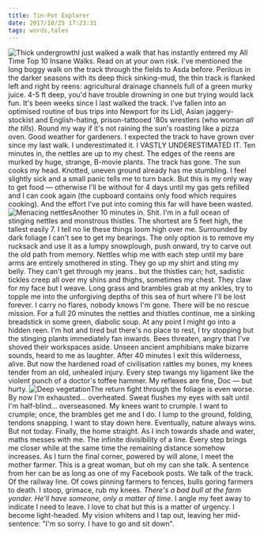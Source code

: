 ```yaml
---
title: Tin-Pot Explorer
date: 2017/10/25 17:23:31
tags: words,tales
---
```


![Thick undergrowth](/wp-content/uploads/2017/12/21083636_10209876348294544_2024280055111651018_o_edited-1024x1024.jpeg)I just walked a walk that has instantly entered my All Time Top 10 Insane Walks. Read on at your own risk. I've mentioned the long boggy walk on the track through the fields to Asda before. Perilous in the darker seasons with its deep thick sinking-mud, the thin track is flanked left and right by reens: agricultural drainage channels full of a green murky juice. 4-5 ft deep, you'd have trouble drowning in one but trying would lack fun. It's been weeks since I last walked the track. I've fallen into an optimised routine of bus trips into Newport for its Lidl, Asian jaggery-stockist and English-hating, prison-tattooed '80s wrestlers (who woman _all the tills_). Round my way if it's not raining the sun's roasting like a pizza oven. Good weather for gardeners. I expected the track to have grown over since my last walk. I underestimated it. I VASTLY UNDERESTIMATED IT. Ten minutes in, the nettles are up to my chest. The edges of the reens are murked by huge, strange, B-movie plants. The track has gone. The sun cooks my head. Knotted, uneven ground already has me stumbling. I feel slightly sick and a small panic tells me to turn back. But this is my only way to get food — otherwise I'll be without for 4 days until my gas gets refilled and I can cook again (the cupboard contains only food which requires cooking). And the effort I've put into coming this far will have been wasted. ![Menacing nettles](https://gentlyfirm.co.uk/words/wp-content/uploads/2017/12/21083442_10209876353414672_407075083531219843_o_edited-1024x1024.jpeg)Another 10 minutes in. Shit. I'm in a full ocean of stinging nettles and monstrous thistles. The shortest are 5 feet high, the tallest easily 7. I tell no lie these things loom high over me. Surrounded by dark foliage I can't see to get my bearings. The only option is to remove my rucksack and use it as a lumpy snowplough, push onward, try to carve out the old path from memory. Nettles whip me with each step until my bare arms are entirely smothered in sting. They go up my shirt and sting my belly. They can't get through my jeans.. but the thistles can; hot, sadistic tickles creep all over my shins and thighs, sometimes my chest. They claw for my face but I weave. Long grass and brambles grab at my ankles, try to topple me into the unforgiving depths of this sea of hurt where I'll be lost forever. I carry no flares, nobody knows I'm gone. There will be no rescue mission. For a full 20 minutes the nettles and thistles continue, me a sinking breadstick in some green, diabolic soup. At any point I might go into a hidden reen. I'm hot and tired but there's no place to rest, I try stopping but the stinging plants immediately fan inwards. Bees threaten, angry that I've shoved their workspaces aside. Unseen ancient amphibians make bizarre sounds, heard to me as laughter. After 40 minutes I exit this wilderness, alive. But now the hardened road of civilisation rattles my bones, my knees tender from an old, unhealed injury. Every step twangs my ligament like the violent punch of a doctor's toffee hammer. My reflexes are fine, Doc — but hurty. ![Deep vegetation](https://gentlyfirm.co.uk/words/wp-content/uploads/2017/12/21083594_10209876353054663_1331600456184864159_o_edited-1024x1024.jpeg)The return fight through the foliage is even worse. By now I'm exhausted… overheated. Sweat flushes my eyes with salt until I'm half-blind… overseasoned. My knees want to crumple. I want to crumple; once, the brambles get me and I do. I lump to the ground, folding, tendons snapping. I want to stay down here. Eventually, nature always wins. But not today. Finally, the home straight. As I inch towards shade and water, maths messes with me. The infinite divisibility of a line. Every step brings me closer while at the same time the remaining distance somehow increases. As I turn the final corner, powered by will alone, I meet the mother farmer. This is a great woman, but oh my can she talk. A sentence from her can be as long as one of my Facebook posts. We talk of the track. Of the railway line. Of cows pinning farmers to fences, bulls goring farmers to death. I stoop, grimace, rub my knees. _There's a bad bull at the farm yonder. He'll have someone, only a matter of time._ I angle my feet away to indicate I need to leave. I love to chat but this is a matter of urgency. I become light-headed. My vision whitens and I tap out, leaving her mid-sentence: "I'm so sorry. I have to go and sit down".
